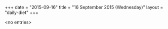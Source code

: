 +++
date = "2015-09-16"
title = "16 September 2015 (Wednesday)"
layout = "daily-diet"
+++


\<no entries\>

